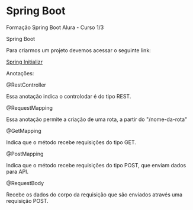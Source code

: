 # Spring Boot
Formação Spring Boot Alura - Curso 1/3

Spring Boot

Para criarmos um projeto devemos acessar o seguinte link:

[Spring Initializr](https://start.spring.io/)

Anotações:

@RestController

Essa anotação indica o controlodar é do tipo REST.

@RequestMapping

Essa anotação permite a criação de uma rota, a partir do "/nome-da-rota"

@GetMapping

Indica que o método recebe requisições do tipo GET.

@PostMapping

Indica que o método recebe requisições do tipo POST, que enviam dados para API.

@RequestBody

Recebe os dados do corpo da requisição que são enviados através uma requisição POST.